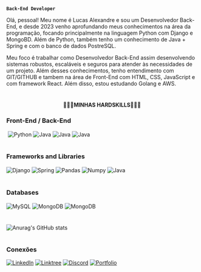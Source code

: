 **`Back-End Developer`**

Olá, pessoal! Meu nome é Lucas Alexandre e sou um Desenvolvedor Back-End, e desde 2023 venho aprofundando meus conhecimentos na área da programação, focando principalmente na linguagem Python com Django e MongoBD. Além de Python, também tenho um conhecimento de Java + Spring e com o banco de dados PostreSQL. 

Meu foco é trabalhar como Desenvolvedor Back-End assim desenvolvendo sistemas robustos, escaláveis e seguros para atender às necessidades de um projeto. Além desses conhecimentos, tenho entendimento com GIT/GITHUB e tambem na área de Front-End com HTML, CSS, JavaScript e com framework React. Além disso, estou estudando Golang e AWS.

#

<p align="center"><b>👨🏽‍💻MINHAS HARDSKILLS👨🏽‍💻</b></p>

###  Front-End / Back-End
<img align="center" alt="" src="https://img.shields.io/badge/go-%2300ADD8.svg?style=for-the-badge&logo=go&logoColor=white" /> <img align="center" alt="Python" src="https://img.shields.io/badge/Python-14354C?style=for-the-badge&logo=python&logoColor=white" /> <img align="center" alt="Java" src="https://img.shields.io/badge/Java-ED8B00?style=for-the-badge&logo=openjdk&logoColor=white" /> <img align="center" alt="Java" src="https://img.shields.io/badge/html5-%23E34F26.svg?style=for-the-badge&logo=html5&logoColor=white" /> <img align="center" alt="Java" src="https://img.shields.io/badge/css3-%231572B6.svg?style=for-the-badge&logo=css3&logoColor=whit" />
#

### Frameworks and Libraries
<img align="center" alt="Django" src="https://img.shields.io/badge/Django-092E20?style=for-the-badge&logo=django&logoColor=white" /> <img align="center" alt="Spring" src="https://img.shields.io/badge/Spring-6DB33F?style=for-the-badge&logo=spring&logoColor=white" /> <img align="center" alt="Pandas" src="https://img.shields.io/badge/pandas-%23150458.svg?style=for-the-badge&logo=pandas&logoColor=white" /> <img align="center" alt="Numpy" src="https://img.shields.io/badge/numpy-%23013243.svg?style=for-the-badge&logo=numpy&logoColor=white" /> <img align="center" alt="Java" src="https://img.shields.io/badge/react-%2320232a.svg?style=for-the-badge&logo=react&logoColor=%2361DAFB" />
#

### Databases
<img align="center" alt="MySQL" src="https://img.shields.io/badge/mysql-4479A1.svg?style=for-the-badge&logo=mysql&logoColor=white" /> <img align="center" alt="MongoDB" src="https://img.shields.io/badge/MongoDB-%234ea94b.svg?style=for-the-badge&logo=mongodb&logoColor=white" /> <img align="center" alt="MongoDB" src="https://img.shields.io/badge/postgres-%23316192.svg?style=for-the-badge&logo=postgresql&logoColor=white" /> 
#
![Anurag's GitHub stats](https://github-readme-stats.vercel.app/api?username=K1oraN&show_icons=true&theme=dark&hide=,issues&custom_title=My++GitHub++Stats++🖥️)
#
### Conexões

[![LinkedIn](https://img.shields.io/badge/LinkedIn-%230077B5.svg?style=for-the-badge&logo=linkedin&logoColor=white)](https://www.linkedin.com/in/dev-luc4s/)
[![Linktree](https://img.shields.io/badge/linktree-1de9b6?style=for-the-badge&logo=linktree&logoColor=white)](https://linktr.ee/K1oraN)
[![Discord](https://img.shields.io/badge/Discord-%235865F2.svg?style=for-the-badge&logo=discord&logoColor=white)](https://discord.gg/c8kYHSnKeX) 
[![Portfolio](https://img.shields.io/badge/Portfolio-%23000000.svg?style=for-the-badge&logo=firefox&logoColor=#FF7139)]()
